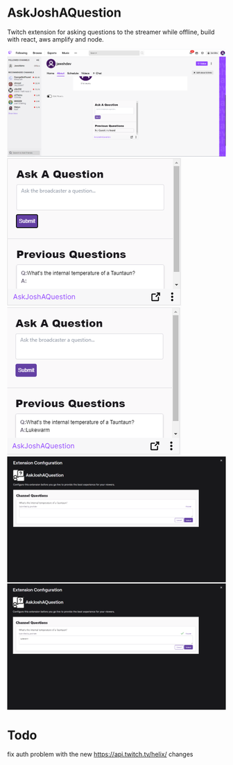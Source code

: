 # AskJoshAQuestion
Twitch extension for asking questions to the streamer while offline, build with react, aws amplify and node.

![Alt Text](./screenshots/twitch.PNG)
![Alt Text](./screenshots/questionAsk.PNG)
![Alt Text](./screenshots/questionAnswer.PNG)
![Alt Text](./screenshots/config.PNG)
![Alt Text](./screenshots/config2.PNG)

# Todo
fix auth problem with the new https://api.twitch.tv/helix/ changes
